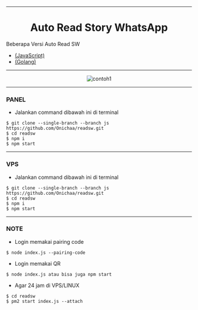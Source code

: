 ___
<h1 align="center">Auto Read Story WhatsApp</h1>

Beberapa Versi Auto Read SW
- [(JavaScript)](https://github.com/Onichaa/readsw/tree/js)<br>
- [(Golang)](https://github.com/Onichaa/readsw)<br>
___
<p align="center">
  <img src="https://pomf2.lain.la/f/jh47lpe3.jpg" alt="contoh1">
</p>

___
### PANEL

- Jalankan command dibawah ini di terminal 


```
$ git clone --single-branch --branch js https://github.com/Onichaa/readsw.git
$ cd readsw
$ npm i
$ npm start
```

___
### VPS

- Jalankan command dibawah ini di terminal 


```
$ git clone --single-branch --branch js https://github.com/Onichaa/readsw.git
$ cd readsw
$ npm i
$ npm start
```

___
### NOTE

- Login memakai pairing code
```
$ node index.js --pairing-code
```

- Login memakai QR
```
$ node index.js atau bisa juga npm start
```

- Agar 24 jam di VPS/LINUX
  
```
$ cd readsw
$ pm2 start index.js --attach
```
